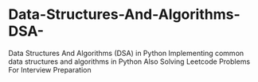 # Data-Structures-And-Algorithms-DSA-
Data Structures And Algorithms (DSA) in Python
Implementing common data structures and algorithms in Python
Also Solving Leetcode Problems For Interview Preparation
